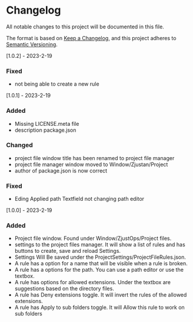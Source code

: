 # Changelog

All notable changes to this project will be documented in this file.

The format is based on [Keep a Changelog](https://keepachangelog.com/en/1.0.0/),
and this project adheres to [Semantic Versioning](https://semver.org/spec/v2.0.0.html).


[1.0.2] - 2023-2-19

### Fixed
 - not being able to create a new rule

[1.0.1] - 2023-2-19

### Added
 - Missing LICENSE.meta file
 - description package.json
 
### Changed
 - project file window title has been renamed to project file manager
 - project file manager window moved to Window/Zjustan/Project
 - author of package.json is now correct
 
### Fixed
 - Eding Applied path Textfield not changing path editor
 
[1.0.0] - 2023-2-19

### Added
 - Project file window. Found under Window/ZjustOps/Project files.
 - settings to the project files manager. It will show a list of rules and has buttons to create, save and reload Settings.
 - Settings Will Be saved under the ProjectSettings/ProjectFileRules.json.
 - A rule has a option for a name that will be visible when a rule is broken.
 - A rule has a options for the path. You can use a path editor or use the textbox.
 - A rule has options for allowed extensions. Under the textbox are suggestions based on the directory files.
 - A rule has Deny extensions toggle. It will invert the rules of the allowed extensions.
 - A rule has Apply to sub folders toggle. It will Allow this rule to work on sub folders


 
